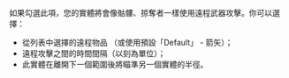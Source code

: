 如果勾選此項，您的實體將會像骷髏、掠奪者一樣使用遠程武器攻擊。你可以選擇：
* 從列表中選擇的遠程物品 （或使用預設「Default」 - 箭矢）；
* 遠程攻擊之間的時間間隔（以刻為單位）；
* 此實體在離開下一個範圍後將瞄準另一個實體的半徑。
